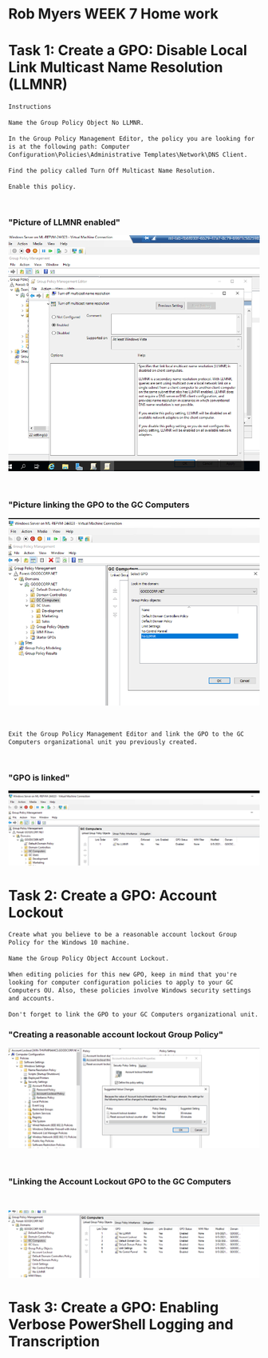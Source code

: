 # Rob Myers WEEK 7 Home work

# Task 1: Create a GPO: Disable Local Link Multicast Name Resolution (LLMNR)
    Instructions

    Name the Group Policy Object No LLMNR.

    In the Group Policy Management Editor, the policy you are looking for is at the following path: Computer Configuration\Policies\Administrative Templates\Network\DNS Client.

    Find the policy called Turn Off Multicast Name Resolution.

    Enable this policy.

<br>

### "Picture of  LLMNR enabled" 

![picture](IMAGE/No_LLMNR.PNG)

 <br>

### "Picture linking the GPO to the GC Computers

 ![picture](IMAGE/linkLLMNR.PNG)

 <br>

    Exit the Group Policy Management Editor and link the GPO to the GC Computers organizational unit you previously created.

<br>

### "GPO is linked"

![picture](IMAGE/LLMNR_Enabled.PNG)

# Task 2: Create a GPO: Account Lockout

    Create what you believe to be a reasonable account lockout Group Policy for the Windows 10 machine.

    Name the Group Policy Object Account Lockout.

    When editing policies for this new GPO, keep in mind that you're looking for computer configuration policies to apply to your GC Computers OU. Also, these policies involve Windows security settings and accounts.

    Don't forget to link the GPO to your GC Computers organizational unit.
 

### "Creating a reasonable account lockout Group Policy"

![picture](IMAGE/account_lockout.PNG)

<br>

### "Linking the Account Lockout GPO to the GC Computers 
<br>

![picture](IMAGE/Account_lockout_Linked.PNG)

# Task 3: Create a GPO: Enabling Verbose PowerShell Logging and Transcription

